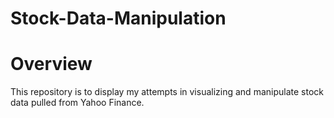 # Stock-Data-Manipulation

# Overview

This repository is to display my attempts in visualizing and manipulate stock data pulled from Yahoo Finance. 
